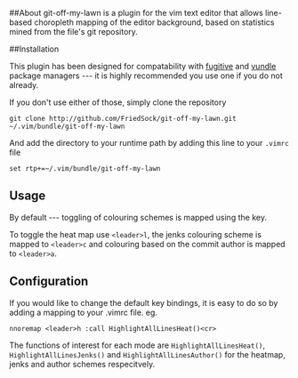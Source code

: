
##About
git-off-my-lawn is a plugin for the vim text editor that allows
line-based choropleth mapping of the editor background, based on
statistics mined from the file's git repository.

##Installation

This plugin has been designed for compatability with
[fugitive](https://github.com/tpope/vim-fugitive) and
[vundle](https://github.com/gmarik/Vundle.vim) package managers --- it
is highly recommended you use one if you do not already.

If you don't use either of those, simply clone the repository

    git clone http://github.com/FriedSock/git-off-my-lawn.git ~/.vim/bundle/git-off-my-lawn

And add the directory to your runtime path by adding this line to your
`.vimrc` file

    set rtp+=~/.vim/bundle/git-off-my-lawn
    
## Usage

By default --- toggling of colouring schemes is mapped using the <leader> key.

To toggle the heat map use `<leader>l`, the jenks colouring scheme is mapped to `<leader>c` and colouring based on the commit author is mapped to `<leader>a`.

## Configuration

If you would like to change the default key bindings, it is easy to do so by adding a mapping to your .vimrc file. eg.

	nnoremap <leader>h :call HighlightAllLinesHeat()<cr>

The functions of interest for each mode are `HighlightAllLinesHeat()`, `HighlightAllLinesJenks()` and `HighlightAllLinesAuthor()` for the heatmap, jenks and author schemes respecitvely.
